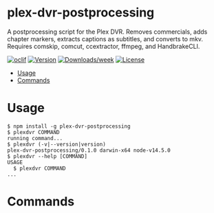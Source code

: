 plex-dvr-postprocessing
=======================

A postprocessing script for the Plex DVR. Removes commercials, adds chapter markers, extracts captions as subtitles, and converts to mkv. Requires comskip, comcut, ccextractor, ffmpeg, and HandbrakeCLI.

[![oclif](https://img.shields.io/badge/cli-oclif-brightgreen.svg)](https://oclif.io)
[![Version](https://img.shields.io/npm/v/plex-dvr-postprocessing.svg)](https://npmjs.org/package/plex-dvr-postprocessing)
[![Downloads/week](https://img.shields.io/npm/dw/plex-dvr-postprocessing.svg)](https://npmjs.org/package/plex-dvr-postprocessing)
[![License](https://img.shields.io/npm/l/plex-dvr-postprocessing.svg)](https://github.com/gesa/plex-dvr-postprocessing/blob/master/package.json)

<!-- toc -->
* [Usage](#usage)
* [Commands](#commands)
<!-- tocstop -->
# Usage
<!-- usage -->
```sh-session
$ npm install -g plex-dvr-postprocessing
$ plexdvr COMMAND
running command...
$ plexdvr (-v|--version|version)
plex-dvr-postprocessing/0.1.0 darwin-x64 node-v14.5.0
$ plexdvr --help [COMMAND]
USAGE
  $ plexdvr COMMAND
...
```
<!-- usagestop -->
# Commands
<!-- commands -->

<!-- commandsstop -->
